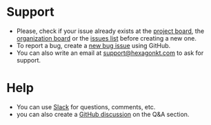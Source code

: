 
# Support

* Please, check if your issue already exists at the [project board], the [organization board] or the
  [issues list] before creating a new one.
* To report a bug, create a [new bug issue] using GitHub.
* You can also write an email at [support@hexagonkt.com](mailto:support@hexagonkt.com) to ask for
  support.

[project board]: https://github.com/hexagonkt/hexagon/projects/1
[organization board]: https://github.com/orgs/hexagonkt/projects/1
[issues list]: https://github.com/hexagonkt/hexagon/issues
[new bug issue]: https://github.com/hexagonkt/hexagon/issues/new?template=bug.md

# Help

* You can use [Slack] for questions, comments, etc.
* you can also create a [GitHub discussion][discussion] on the Q&A section.

[Slack]: https://kotlinlang.slack.com/messages/hexagon
[discussion]: https://github.com/hexagonkt/hexagon/discussions/categories/q-a
